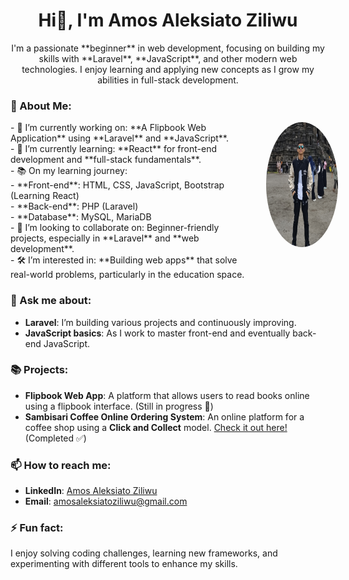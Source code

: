 <h1 align="center">Hi👋, I'm Amos Aleksiato Ziliwu</h1>

<div style="display: flex; align-items: center; justify-content: center;">
  <div style="max-width: 600px; text-align: center;">
    I'm a passionate **beginner** in web development, focusing on building my skills with **Laravel**, **JavaScript**, and other modern web technologies. I enjoy learning and applying new concepts as I grow my abilities in full-stack development.
  </div>
</div>

### 🌟 About Me:
<div style="display: flex; align-items: flex-start;">
  <div style="max-width: 600px; text-align: left;">
    - 🔭 I’m currently working on: **A Flipbook Web Application** using **Laravel** and **JavaScript**.<br>
    - 🌱 I’m currently learning: **React** for front-end development and **full-stack fundamentals**.<br>
    - 📚 On my learning journey: <br>
      - **Front-end**: HTML, CSS, JavaScript, Bootstrap (Learning React)<br>
      - **Back-end**: PHP (Laravel)<br>
      - **Database**: MySQL, MariaDB<br>
    - 👯 I’m looking to collaborate on: Beginner-friendly projects, especially in **Laravel** and **web development**.<br>
    - 🛠️ I’m interested in: **Building web apps** that solve real-world problems, particularly in the education space.
  </div>
  <div class="center">
  <img src="profile.jpg" alt="Amos Aleksiato Ziliwu" width="200" height="200" style="border-radius: 50%; margin-left: 20px;"/>
  </div>
</div>

### 💬 Ask me about:
- **Laravel**: I’m building various projects and continuously improving.
- **JavaScript basics**: As I work to master front-end and eventually back-end JavaScript.

### 📚 Projects:
- **Flipbook Web App**: A platform that allows users to read books online using a flipbook interface. (Still in progress 🚧)
- **Sambisari Coffee Online Ordering System**: An online platform for a coffee shop using a **Click and Collect** model. [Check it out here!](https://sambisaricoffee.tian.my.id/) (Completed ✅)

### 📫 How to reach me:
- **LinkedIn**: [Amos Aleksiato Ziliwu](https://www.linkedin.com/in/amos-aleksiato-ziliwu-028840293/)
- **Email**: amosaleksiatoziliwu@gmail.com

### ⚡ Fun fact:
I enjoy solving coding challenges, learning new frameworks, and experimenting with different tools to enhance my skills.
